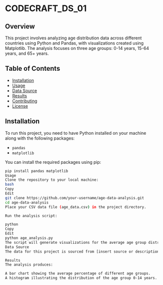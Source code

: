 # CODECRAFT_DS_01
## Overview
This project involves analyzing age distribution data across different countries using Python and Pandas, with visualizations created using Matplotlib. The analysis focuses on three age groups: 0-14 years, 15-64 years, and 65+ years.

## Table of Contents
- [Installation](#installation)
- [Usage](#usage)
- [Data Source](#data-source)
- [Results](#results)
- [Contributing](#contributing)
- [License](#license)

## Installation

To run this project, you need to have Python installed on your machine along with the following packages:

- `pandas`
- `matplotlib`

You can install the required packages using pip:

```bash
pip install pandas matplotlib
Usage
Clone the repository to your local machine:
bash
Copy
Edit
git clone https://github.com/your-username/age-data-analysis.git
cd age-data-analysis
Place your CSV data file (age_data.csv) in the project directory.

Run the analysis script:

python
Copy
Edit
python age_analysis.py
The script will generate visualizations for the average age group distribution and a histogram for the age group 0-14.
Data Source
The data for this project is sourced from [insert source or description of your dataset here]. The dataset includes information about the population distribution in different age groups for various countries.

Results
The analysis produces:

A bar chart showing the average percentage of different age groups.
A histogram illustrating the distribution of the age group 0-14 years.
